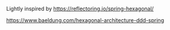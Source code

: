 Lightly inspired by https://reflectoring.io/spring-hexagonal/

https://www.baeldung.com/hexagonal-architecture-ddd-spring
